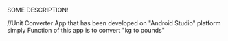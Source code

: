 

SOME DESCRIPTION!



//Unit Converter App that has been developed on "Android Studio" platform simply Function of this app is to convert "kg to pounds"
